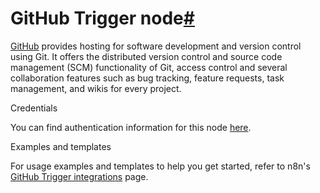 [](https://github.com/n8n-io/n8n-docs/edit/main/docs/integrations/builtin/trigger-nodes/n8n-nodes-base.githubtrigger.md "Edit this page")

# GitHub Trigger node[#](#github-trigger-node "Permanent link")

[GitHub](https://github.com/) provides hosting for software development and version control using Git. It offers the distributed version control and source code management (SCM) functionality of Git, access control and several collaboration features such as bug tracking, feature requests, task management, and wikis for every project.

Credentials

You can find authentication information for this node [here](../../credentials/github/).

Examples and templates

For usage examples and templates to help you get started, refer to n8n's [GitHub Trigger integrations](https://n8n.io/integrations/github-trigger/) page.